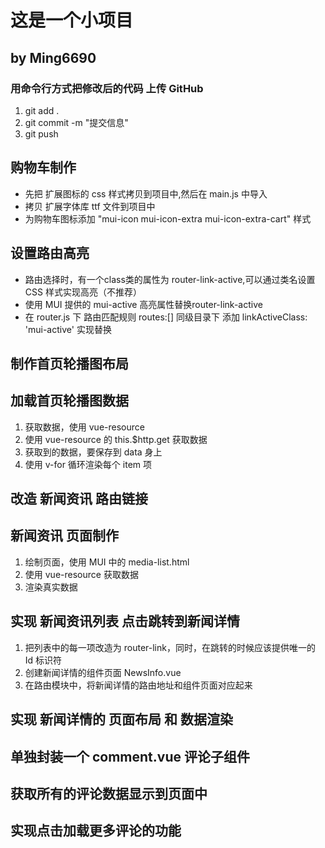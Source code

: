 # 这是一个小项目

## by Ming6690

### 用命令行方式把修改后的代码 上传 GitHub
1. git add .
2. git commit -m "提交信息"
3. git push


## 购物车制作
 + 先把 扩展图标的 css 样式拷贝到项目中,然后在 main.js 中导入
 + 拷贝 扩展字体库 ttf 文件到项目中
 + 为购物车图标添加 "mui-icon mui-icon-extra mui-icon-extra-cart" 样式

## 设置路由高亮
  + 路由选择时，有一个class类的属性为 router-link-active,可以通过类名设置 CSS 样式实现高亮（不推荐）
  + 使用 MUI 提供的 mui-active 高亮属性替换router-link-active
  + 在 router.js 下 路由匹配规则 routes:[] 同级目录下 添加 linkActiveClass: 'mui-active' 实现替换 

## 制作首页轮播图布局

## 加载首页轮播图数据
  1. 获取数据，使用 vue-resource
  2. 使用 vue-resource 的 this.$http.get 获取数据
  3. 获取到的数据，要保存到 data 身上
  4. 使用 v-for 循环渲染每个 item 项

## 改造 新闻资讯 路由链接

## 新闻资讯 页面制作
  1. 绘制页面，使用 MUI 中的 media-list.html
  2. 使用 vue-resource 获取数据
  3. 渲染真实数据 

## 实现 新闻资讯列表 点击跳转到新闻详情
  1. 把列表中的每一项改造为 router-link，同时，在跳转的时候应该提供唯一的 Id 标识符
  2. 创建新闻详情的组件页面 NewsInfo.vue
  3. 在路由模块中，将新闻详情的路由地址和组件页面对应起来

## 实现 新闻详情的 页面布局 和 数据渲染

## 单独封装一个 comment.vue 评论子组件

## 获取所有的评论数据显示到页面中

## 实现点击加载更多评论的功能

